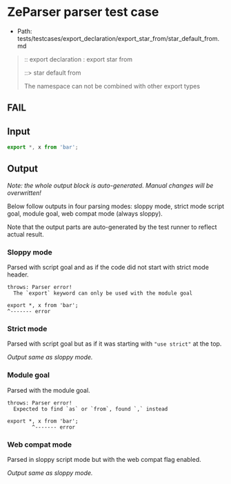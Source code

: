 # ZeParser parser test case

- Path: tests/testcases/export_declaration/export_star_from/star_default_from.md

> :: export declaration : export star from
>
> ::> star default from
>
> The namespace can not be combined with other export types

## FAIL

## Input

`````js
export *, x from 'bar';
`````

## Output

_Note: the whole output block is auto-generated. Manual changes will be overwritten!_

Below follow outputs in four parsing modes: sloppy mode, strict mode script goal, module goal, web compat mode (always sloppy).

Note that the output parts are auto-generated by the test runner to reflect actual result.

### Sloppy mode

Parsed with script goal and as if the code did not start with strict mode header.

`````
throws: Parser error!
  The `export` keyword can only be used with the module goal

export *, x from 'bar';
^------- error
`````

### Strict mode

Parsed with script goal but as if it was starting with `"use strict"` at the top.

_Output same as sloppy mode._

### Module goal

Parsed with the module goal.

`````
throws: Parser error!
  Expected to find `as` or `from`, found `,` instead

export *, x from 'bar';
        ^------- error
`````


### Web compat mode

Parsed in sloppy script mode but with the web compat flag enabled.

_Output same as sloppy mode._
